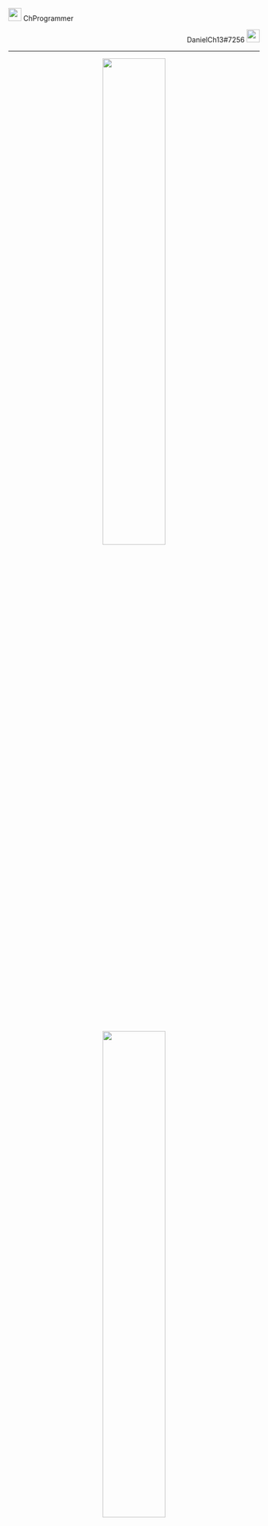 <p align="left"><img width="26px" src="https://cdn.iconscout.com/icon/free/png-256/dev-2752213-2285030.png"> ChProgrammer</p>
<p align="right">DanielCh13#7256 <img  width="26px" src="https://www.net-aware.org.uk/siteassets/images-and-icons/application-icons/app-icons-discord.png?w=585&scale=down" /></p>

---

<div align="center">
  <img width="50%" src="https://github-readme-stats.vercel.app/api?username=ChProgrammer&count_private=true&show_icons=true&theme=dark" />
  <img width="50%" src="https://github-readme-stats.vercel.app/api/wakatime?username=ChProgrammer&theme=dark" />
  <img width="50%" src="https://github-readme-stats.vercel.app/api/top-langs/?username=ChProgrammer&layout=compact&theme=dark" />
</div>
